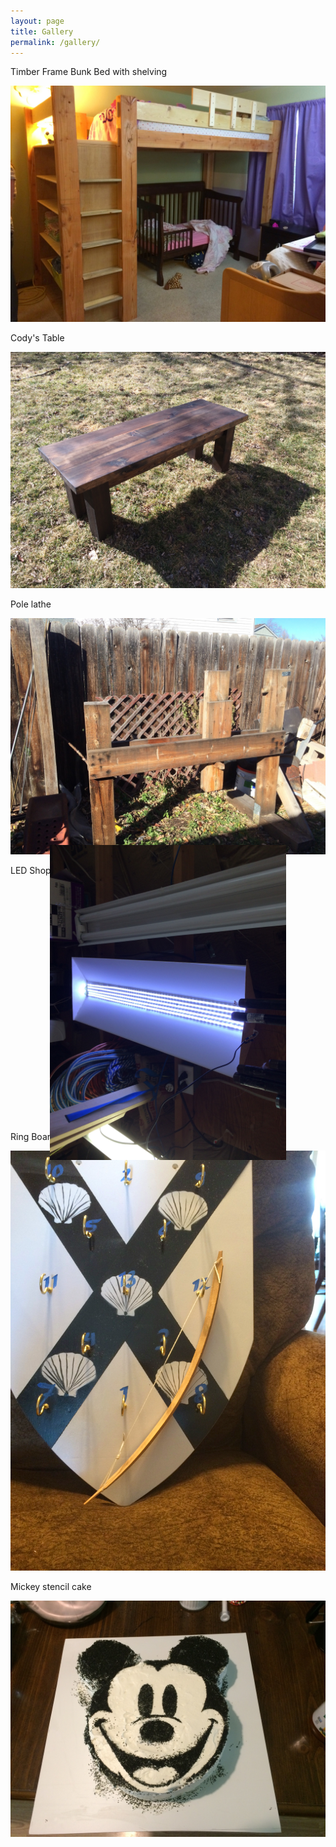 ```yaml
---
layout: page
title: Gallery
permalink: /gallery/
---
```


Timber Frame Bunk Bed with shelving

![](/pictures/bunkbed/IMG_1303.jpg)


Cody's Table


![Cody's Table](/pictures/CodyCoffeeFinal.jpg)


Pole lathe


<img src="/pictures/lathe.jpg" style="transform:rotate(0deg);">


LED Shop light


<img src="/pictures/shoplight1.jpg" style="transform:rotate(90deg);">


Ring Board


![Ring Board](/pictures/ringboard2.jpg)


Mickey stencil cake


![Mickey cake](/pictures/mickeycake180.jpg)
